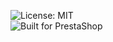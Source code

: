 
![License: MIT](https://img.shields.io/badge/License-MIT-green.svg)  
![Built for PrestaShop](https://img.shields.io/badge/Built%20for-PrestaShop-DF0067?logo=prestashop&logoColor=white)  
